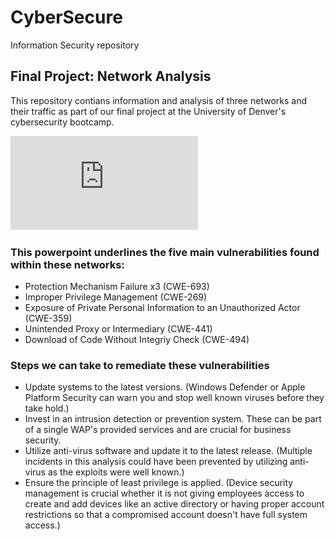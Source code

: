 # CyberSecure
Information Security repository
## Final Project: Network Analysis

This repository contians information and analysis of three networks and their traffic as part of our final project at the University of Denver's cybersecurity bootcamp.

![Network Presentation](https://github.com/Nbettis1/Network_Analysis_Final_Project/blob/main/Diagrams/Network_Presentation.pptx.pdf)

### This powerpoint underlines the five main vulnerabilities found within these networks:
- Protection Mechanism Failure x3 (CWE-693)
- Improper Privilege Management (CWE-269)
- Exposure of Private Personal Information to an Unauthorized Actor (CWE-359)
- Unintended Proxy or Intermediary (CWE-441)
- Download of Code Without Integriy Check (CWE-494)

### Steps we can take to remediate these vulnerabilities
- Update systems to the latest versions. (Windows Defender or Apple Platform Security can warn you and stop well known viruses before they take hold.)
- Invest in an intrusion detection or prevention system. These can be part of a single WAP's provided services and are crucial for business security.
- Utilize anti-virus software and update it to the latest release. (Multiple incidents in this analysis could have been prevented by utilizing anti-virus as the exploits were well known.)
- Ensure the principle of least privilege is applied. (Device security management is crucial whether it is not giving employees access to create and add devices like an active directory or having proper account restrictions so that a compromised account doesn't have full system access.)